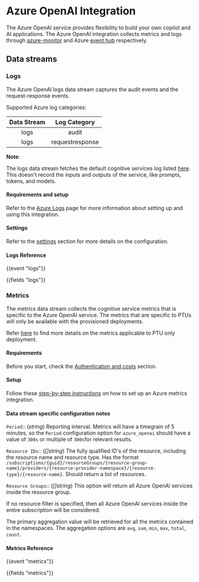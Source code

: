 # Azure OpenAI Integration

The Azure OpenAI service provides flexibility to build your own copilot and AI applications. The Azure OpenAI integration collects metrics and logs through [azure-monitor](https://learn.microsoft.com/en-us/azure/azure-monitor/reference/supported-metrics/metrics-index) and Azure [event hub](https://learn.microsoft.com/en-us/azure/azure-monitor/essentials/stream-monitoring-data-event-hubs) respectively.

## Data streams

### Logs

The Azure OpenAI logs data stream captures the audit events and the request-response events.

Supported Azure log categories:

| Data Stream |  Log Category   |
|:-----------:|:---------------:|
|    logs     |      audit      |
|    logs     | requestresponse |


**Note**:

The logs data stream fetches the default cognitive services log listed [here](https://learn.microsoft.com/en-us/azure/architecture/ai-ml/openai/architecture/log-monitor-azure-openai#:~:text=Metric-,Default%20Azure%20OpenAI%20logging,-This%20solution). This doesn't record the inputs and outputs of the service, like prompts, tokens, and models.

#### Requirements and setup

Refer to the [Azure Logs](https://docs.elastic.co/integrations/azure) page for more information about setting up and using this integration.

#### Settings

Refer to the [settings](https://docs.elastic.co/integrations/azure#:~:text=*.cloudapp.net-,Settings,-Use%20the%20following) section for more details on the configuration.

#### Logs Reference

{{event "logs"}}

{{fields "logs"}}

### Metrics

The metrics data stream collects the cognitive service metrics that is specific to the Azure OpenAI service. The metrics that are specific to PTUs will only be available with the provisioned deployments.

Refer [here](https://learn.microsoft.com/en-us/azure/ai-services/openai/how-to/monitoring#:~:text=Applies%20to%20PTU%2C%20and%20PTU%2Dmanaged%20deployments) to find more details on the metrics applicable to PTU only deployment.

#### Requirements

Before you start, check the [Authentication and costs](https://docs.elastic.co/integrations/azure_metrics#authentication-and-costs) section.

#### Setup

Follow these [step-by-step instructions](https://docs.elastic.co/integrations/azure_metrics#setup) on how to set up an Azure metrics integration.

#### Data stream specific configuration notes

`Period`:: (_string_) Reporting interval. Metrics will have a timegrain of 5 minutes, so the `Period` configuration option  for `azure_openai` should have a value of `300s` or multiple of `300s`for relevant results.

`Resource IDs`:: (_[]string_) The fully qualified ID's of the resource, including the resource name and resource type. Has the format `/subscriptions/{guid}/resourceGroups/{resource-group-name}/providers/{resource-provider-namespace}/{resource-type}/{resource-name}`.
Should return a list of resources.

`Resource Groups`:: (_[]string_) This option will return all Azure OpenAI services inside the resource group.

If no resource filter is specified, then all Azure OpenAI services inside the entire subscription will be considered.

The primary aggregation value will be retrieved for all the metrics contained in the namespaces. The aggregation options are `avg`, `sum`, `min`, `max`, `total`, `count`.

#### Metrics Reference

{{event "metrics"}}

{{fields "metrics"}}
